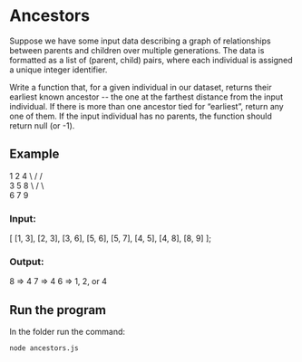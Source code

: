 # Ancestors

Suppose we have some input data describing a graph of relationships between parents and children over multiple generations. The data is formatted as a list of (parent, child) pairs, where each individual is assigned a unique integer identifier.

Write a function that, for a given individual in our dataset, returns their earliest known ancestor -- the one at the farthest distance from the input individual. If there is more than one ancestor tied for “earliest”, return any one of them. If the input individual has no parents, the function should return null (or -1).

## Example

1 2 4
\ / / \
 3 5 8
\ / \ \
 6 7 9

### Input:

[
[1, 3],
[2, 3],
[3, 6],
[5, 6],
[5, 7],
[4, 5],
[4, 8],
[8, 9]
];

### Output:

8 => 4
7 => 4
6 => 1, 2, or 4

## Run the program

In the folder run the command:

```
node ancestors.js
```
